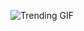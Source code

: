 
<!-- GIF_SECTION -->
![Trending GIF](https://media0.giphy.com/media/v1.Y2lkPThiYjIxNzcyMnU3eTRkeDZhYTh1eTlraXU4NnNzNHpvZ3l5bnA5YmloYTJpYXJ6YiZlcD12MV9naWZzX3NlYXJjaCZjdD1n/YEoMvR2NSh5kMZqtQ8/giphy.gif)
<!-- END_GIF_SECTION -->
